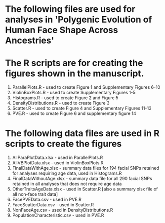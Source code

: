 # The following files are used for analyses in 'Polygenic Evolution of Human Face Shape Across Ancestries'

# The R scripts are for creating the figures shown in the manuscript.

1. ParallelPlots.R - used to create Figure 1 and Supplementary Figures 6-10
2. ViolinBoxPlots.R - used to create Supplementary Figures 1-5
3. Histograms.R - used to create Figure 2 and Figure 5
4. DensityDistributions.R - used to create Figure 3
5. Scatter.R - used to create Figure 4 and Supplementary Figures 11-13
6. PVE.R - used to create Figure 6 and supplementary figure 14

# The following data files are used in R scripts to create the figures
1. AllParaPlotData.xlsx - used in ParallelPlots.R
2. AllVBPlotData.xlsx - used in ViolinBoxPlots.R
3. FinalDataWithAge.xlsx - summary data files for 194 facial SNPs retained for analyses requiring age data, used in Histograms.R
4. FinalDataWithoutAge.xlsx - summary data file for all 290 facial SNPs retained in all analyses that does not require age data
5. OtherTraitsAgeData.xlsx - used in Scatter.R [also a summary xlsx file of all non-face trait data]
6. FacePVEData.csv - used in PVE.R
7. FaceScatterData.csv - used in Scatter.R
8. NonFaceAge.csv - used in DensityDistributions.R
9. PopulationCharacteristic.csv - used in PVE.R
